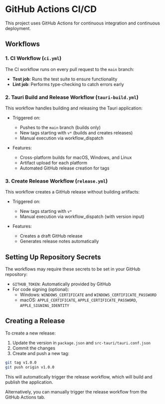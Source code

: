 # GitHub Actions CI/CD

This project uses GitHub Actions for continuous integration and continuous deployment.

## Workflows

### 1. CI Workflow (`ci.yml`)

The CI workflow runs on every pull request to the `main` branch:

- **Test job**: Runs the test suite to ensure functionality
- **Lint job**: Performs type-checking to catch errors early

### 2. Tauri Build and Release Workflow (`tauri-build.yml`)

This workflow handles building and releasing the Tauri application:

- Triggered on:
  - Pushes to the `main` branch (builds only)
  - New tags starting with `v*` (builds and creates releases)
  - Manual execution via workflow_dispatch

- Features:
  - Cross-platform builds for macOS, Windows, and Linux
  - Artifact upload for each platform
  - Automated GitHub release creation for tags

### 3. Create Release Workflow (`release.yml`)

This workflow creates a GitHub release without building artifacts:

- Triggered on:
  - New tags starting with `v*`
  - Manual execution via workflow_dispatch (with version input)

- Features:
  - Creates a draft GitHub release
  - Generates release notes automatically

## Setting Up Repository Secrets

The workflows may require these secrets to be set in your GitHub repository:

- `GITHUB_TOKEN`: Automatically provided by GitHub
- For code signing (optional):
  - Windows: `WINDOWS_CERTIFICATE` and `WINDOWS_CERTIFICATE_PASSWORD`
  - macOS: `APPLE_CERTIFICATE`, `APPLE_CERTIFICATE_PASSWORD`, `APPLE_SIGNING_IDENTITY`

## Creating a Release

To create a new release:

1. Update the version in `package.json` and `src-tauri/tauri.conf.json`
2. Commit the changes
3. Create and push a new tag:

```bash
git tag v1.0.0
git push origin v1.0.0
```

This will automatically trigger the release workflow, which will build and publish the application.

Alternatively, you can manually trigger the release workflow from the GitHub Actions tab.